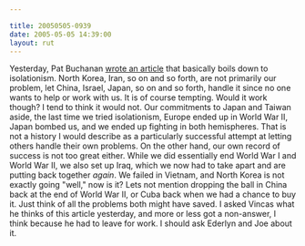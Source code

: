 ```yaml
---

title: 20050505-0939
date: 2005-05-05 14:39:00
layout: rut
---
```


<p> Yesterday, Pat Buchanan <a href="http://www.wnd.com/news/article.asp?ARTICLE_ID=44112">wrote an
article</a> that basically boils down to isolationism.  North Korea,
Iran, so on and so forth, are not primarily our problem, let China,
Israel, Japan, so on and so forth, handle it since no one wants
to help or work with us.  It is of course tempting.  Would it
work though?  I tend to think it would not.  Our commitments to
Japan and Taiwan aside, the last time we tried isolationism,
Europe ended up in World War II, Japan bombed us, and we ended
up fighting in both hemispheres.  That is not a history I would
describe as a particularly successful attempt at letting others
handle their own problems.  On the other hand, our own record of
success is not too great either.  While we did essentially end
World War I and World War II, we also set up Iraq, which we now
had to take apart and are putting back together <em>again</em>.
We failed in Vietnam, and North Korea is not exactly going "well,"
now is it?  Lets not mention dropping the ball in China back at
the end of World War II, or Cuba back when we had a chance to
buy it.  Just think of all the problems both might have saved.
I asked Vincas what he thinks of this article yesterday, and more
or less got a non-answer, I think because he had to leave for work.
I should ask Ederlyn and Joe about it.</p>


